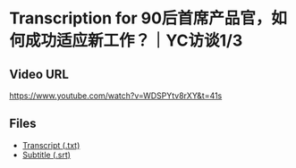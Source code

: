 # Transcription for 90后首席产品官，如何成功适应新工作？｜YC访谈1/3
## Video URL
https://www.youtube.com/watch?v=WDSPYtv8rXY&t=41s
 
## Files
- [Transcript (.txt)](./transcript.txt)
- [Subtitle (.srt)](./transcript.srt)
